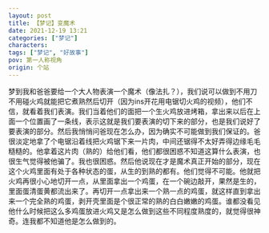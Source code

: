 ```yaml
---
layout: post
title: 【梦记】变魔术
date: 2021-12-19 13:21
categories: ["梦记"]
characters: 
tags: ["梦记", "好故事"]
pov: 第一人称视角
origin: 个站
---
```


梦到我和爸爸要给一个大人物表演一个魔术（像法扎？），我们说可以做到不用刀不用碰火鸡就能把它煮熟然后切开（因为ins开花用电锯切火鸡的视频），他们不信，就看着我们表演。我们当着他们的面把一个生火鸡放进烤箱，拿出来以后在上面一个位置画了一条线，表示这就是我们要表演的切下来的部分，也是我们说好了要表演的部分。然后我悄悄问爸现在怎么办，因为确实不可能做到我们保证的。爸很淡定地拿了个电锯沿着线把火鸡锯下来一片肉，中间还锯得不太好弄得边缘毛毛糙糙的。他拿着这片肉（熟的）给他们看，他们都很困惑不知道这算什么表演，也很生气觉得被他骗了。我也很困惑。然后他说现在才是魔术真正开始的部分，现在这个火鸡里面有处于各种状态的蛋，从生的到熟的都有。他们觉得不可能。他就把火鸡再很小心地切开一点，从里面拿出一个鸡蛋，在一个碗边敲开，果然是生的，里面蛋清蛋黄都流出来了。再切开一点拿出来一个熟一点的鸡蛋，就这样直到拿出来一个完全熟的鸡蛋，剥开壳里面是个很正常的熟的白白嫩嫩的鸡蛋。谁都没看见他什么时候把这么多鸡蛋放进火鸡又是怎么做到这些不同程度熟度的，就觉得很神奇。连我都不知道他是怎么做到的。
